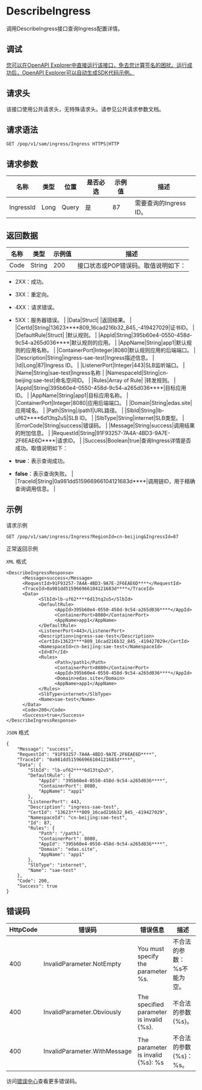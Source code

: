 # DescribeIngress

调用DescribeIngress接口查询Ingress配置详情。

## 调试

[您可以在OpenAPI Explorer中直接运行该接口，免去您计算签名的困扰。运行成功后，OpenAPI Explorer可以自动生成SDK代码示例。](https://api.aliyun.com/#product=sae&api=DescribeIngress&type=ROA&version=2019-05-06)

## 请求头

该接口使用公共请求头，无特殊请求头。请参见公共请求参数文档。

## 请求语法

```
GET /pop/v1/sam/ingress/Ingress HTTPS|HTTP
```

## 请求参数

|名称|类型|位置|是否必选|示例值|描述|
|--|--|--|----|---|--|
|IngressId|Long|Query|是|87|需要查询的Ingress ID。 |

## 返回数据

|名称|类型|示例值|描述|
|--|--|---|--|
|Code|String|200|接口状态或POP错误码。取值说明如下：

 -   2XX：成功。
-   3XX：重定向。
-   4XX：请求错误。
-   5XX：服务器错误。 |
|Data|Struct| |返回结果。 |
|CertId|String|13623\*\*\*\*809\_16cad216b32\_845\_-419427029|证书ID。 |
|DefaultRule|Struct| |默认规则。 |
|AppId|String|395b60e4-0550-458d-9c54-a265d036\*\*\*\*|默认规则的应用。 |
|AppName|String|app1|默认规则的应用名称。 |
|ContainerPort|Integer|8080|默认规则应用的后端端口。 |
|Description|String|ingress-sae-test|Ingress描述信息。 |
|Id|Long|87|Ingress ID。 |
|ListenerPort|Integer|443|SLB监听端口。 |
|Name|String|sae-test|Ingress名称 |
|NamespaceId|String|cn-beijing:sae-test|命名空间ID。 |
|Rules|Array of Rule| |转发规则。 |
|AppId|String|395b60e4-0550-458d-9c54-a265d036\*\*\*\*|目标应用ID。 |
|AppName|String|app1|目标应用名称。 |
|ContainerPort|Integer|8080|应用后端端口。 |
|Domain|String|edas.site|应用域名。 |
|Path|String|/path1|URL路径。 |
|SlbId|String|lb-uf62\*\*\*\*6d13tq2u5|SLB ID。 |
|SlbType|String|internet|SLB类型。 |
|ErrorCode|String|success|错误码。 |
|Message|String|success|调用结果的附加信息。 |
|RequestId|String|91F93257-7A4A-4BD3-9A7E-2F6EAE6D\*\*\*\*|请求ID。 |
|Success|Boolean|true|查询Ingress详情是否成功。取值说明如下：

 -   **true**：表示查询成功。
-   **false**：表示查询失败。 |
|TraceId|String|0a981dd515966966104121683d\*\*\*\*|调用链ID，用于精确查询调用信息。 |

## 示例

请求示例

```
GET /pop/v1/sam/ingress/Ingress?RegionId=cn-beijing&IngressId=87
```

正常返回示例

`XML` 格式

```
<DescribeIngressResponse>
      <Message>success</Message>
      <RequestId>91F93257-7A4A-4BD3-9A7E-2F6EAE6D****</RequestId>
      <TraceId>0a981dd515966966104121683d****</TraceId>
      <Data>
            <SlbId>lb-uf62****6d13tq2u5</SlbId>
            <DefaultRule>
                  <AppId>395b60e4-0550-458d-9c54-a265d036****</AppId>
                  <ContainerPort>8080</ContainerPort>
                  <AppName>app1</AppName>
            </DefaultRule>
            <ListenerPort>443</ListenerPort>
            <Description>ingress-sae-test</Description>
            <CertId>13623****809_16cad216b32_845_-419427029</CertId>
            <NamespaceId>cn-beijing:sae-test</NamespaceId>
            <Id>87</Id>
            <Rules>
                  <Path>/path1</Path>
                  <ContainerPort>8080</ContainerPort>
                  <AppId>395b60e4-0550-458d-9c54-a265d036****</AppId>
                  <Domain>edas.site</Domain>
                  <AppName>app1</AppName>
            </Rules>
            <SlbType>internet</SlbType>
            <Name>sae-test</Name>
      </Data>
      <Code>200</Code>
      <Success>true</Success>
</DescribeIngressResponse>
```

`JSON` 格式

```
{
    "Message": "success",
    "RequestId": "91F93257-7A4A-4BD3-9A7E-2F6EAE6D****",
    "TraceId": "0a981dd515966966104121683d****",
    "Data": {
        "SlbId": "lb-uf62****6d13tq2u5",
        "DefaultRule": {
            "AppId": "395b60e4-0550-458d-9c54-a265d036****",
            "ContainerPort": 8080,
            "AppName": "app1"
        },
        "ListenerPort": 443,
        "Description": "ingress-sae-test",
        "CertId": "13623****809_16cad216b32_845_-419427029",
        "NamespaceId": "cn-beijing:sae-test",
        "Id": 87,
        "Rules": {
            "Path": "/path1",
            "ContainerPort": 8080,
            "AppId": "395b60e4-0550-458d-9c54-a265d036****",
            "Domain": "edas.site",
            "AppName": "app1"
        },
        "SlbType": "internet",
        "Name": "sae-test"
    },
    "Code": 200,
    "Success": true
}
```

## 错误码

|HttpCode|错误码|错误信息|描述|
|--------|---|----|--|
|400|InvalidParameter.NotEmpty|You must specify the parameter %s.|不合法的参数：%s不能为空。|
|400|InvalidParameter.Obviously|The specified parameter is invalid \{%s\}.|不合法的参数\{%s\}。|
|400|InvalidParameter.WithMessage|The parameter is invalid \{%s\}: %s|不合法的参数\{%s\}：%s。|

访问[错误中心](https://error-center.aliyun.com/status/product/sae)查看更多错误码。

